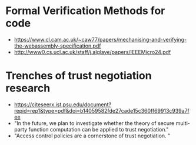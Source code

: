 # Formal Verification Methods for code

 - https://www.cl.cam.ac.uk/~caw77/papers/mechanising-and-verifying-the-webassembly-specification.pdf
 - http://www0.cs.ucl.ac.uk/staff/j.alglave/papers/IEEEMicro24.pdf

# Trenches of trust negotiation research

 - https://citeseerx.ist.psu.edu/document?repid=rep1&type=pdf&doi=b14059582fde27cade15c360ff69913c939a7fee
  - "In the future, we plan to investigate whether the theory of secure multi-party function computation can be applied to trust negotiation."
  - "Access control policies are a cornerstone of trust negotiation. "
